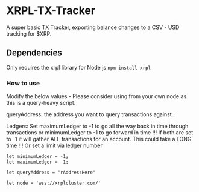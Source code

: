 # XRPL-TX-Tracker
A super basic TX Tracker, exporting balance changes to a CSV - USD tracking for $XRP.

## Dependencies
Only requires the xrpl library for Node js ```npm install xrpl```


### How to use
Modify the below values - Please consider using from your own node as this is a query-heavy script.

queryAddress: the address you want to query transactions against..

Ledgers:
Set maximumLedger to -1 to go all the way back in time through transactions
  or minimumLedger to -1 to go forward in time
!!! If both are set to -1 it will gather ALL transactions for an account. This could take a LONG time !!!
Or set a limit via ledger number

```
let minimumLedger = -1;
let maximumLedger = -1;

let queryAddress = "rAddressHere"

let node = 'wss://xrplcluster.com/'
```
